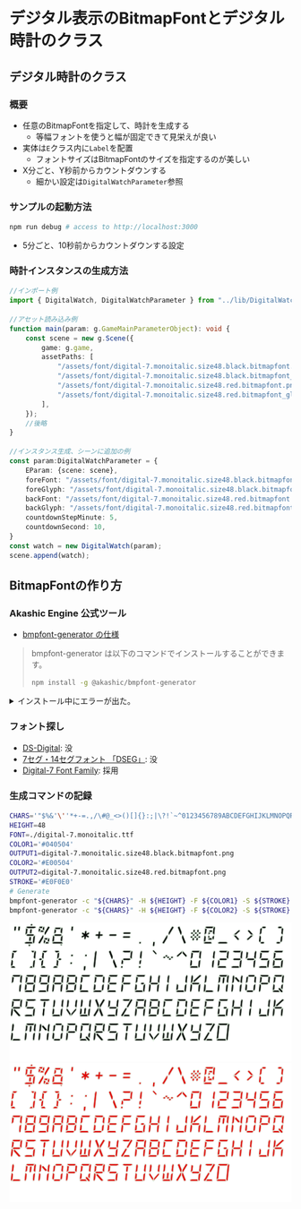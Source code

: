 デジタル表示のBitmapFontとデジタル時計のクラス
==============================================

デジタル時計のクラス
--------------------

### 概要

- 任意のBitmapFontを指定して、時計を生成する
  - 等幅フォントを使うと幅が固定できて見栄えが良い
- 実体は`E`クラス内に`Label`を配置
  - フォントサイズはBitmapFontのサイズを指定するのが美しい
- X分ごと、Y秒前からカウントダウンする
  - 細かい設定は`DigitalWatchParameter`参照

### サンプルの起動方法

```sh
npm run debug # access to http://localhost:3000
```
- 5分ごと、10秒前からカウントダウンする設定

### 時計インスタンスの生成方法

```ts
//インポート例
import { DigitalWatch, DigitalWatchParameter } from "../lib/DigitalWatch";

//アセット読み込み例
function main(param: g.GameMainParameterObject): void {
	const scene = new g.Scene({
		game: g.game,
		assetPaths: [
			"/assets/font/digital-7.monoitalic.size48.black.bitmapfont.png",
			"/assets/font/digital-7.monoitalic.size48.black.bitmapfont_glyphs.json",
			"/assets/font/digital-7.monoitalic.size48.red.bitmapfont.png",
			"/assets/font/digital-7.monoitalic.size48.red.bitmapfont_glyphs.json",
		],
	});
    //後略
}

//インスタンス生成、シーンに追加の例
const param:DigitalWatchParameter = {
    EParam: {scene: scene},
    foreFont: "/assets/font/digital-7.monoitalic.size48.black.bitmapfont.png",
    foreGlyph: "/assets/font/digital-7.monoitalic.size48.black.bitmapfont_glyphs.json",
    backFont: "/assets/font/digital-7.monoitalic.size48.red.bitmapfont.png",
    backGlyph: "/assets/font/digital-7.monoitalic.size48.red.bitmapfont_glyphs.json",
    countdownStepMinute: 5,
    countdownSecond: 10,
}
const watch = new DigitalWatch(param);
scene.append(watch);
```

BitmapFontの作り方
------------------

### Akashic Engine 公式ツール

- [bmpfont-generator の仕様](https://akashic-games.github.io/reference/tool/bmpfont-generator.html)

> bmpfont-generator は以下のコマンドでインストールすることができます。
> ```bash
> npm install -g @akashic/bmpfont-generator
> ```

<details>
<summary>インストール中にエラーが出た。</summary>
Copilotに聞いたら、ローカルビルドに必要なライブラリが足りないとのこと。
以下のコマンドでインストールするってコトまで教えてくれた。

```sh
sudo apt update
sudo apt install -y build-essential libcairo2-dev libpango1.0-dev libjpeg-dev libgif-dev librsvg2-dev pkg-config libpixman-1-dev
```

インストール後に再実行したらうまく行った。
</details>

### フォント探し

- [DS-Digital](https://www.dafont.com/ds-digital.font): 没
- [7セグ・14セグフォント 「DSEG」](https://www.keshikan.net/fonts.html): 没
- [Digital-7 Font Family](https://www.1001fonts.com/digital-7-font.html): 採用



### 生成コマンドの記録

```sh
CHARS='"$%&'\''*+-=.,/\#@_<>()[]{}:;|\?!`~^0123456789ABCDEFGHIJKLMNOPQRSTUVWXYZabcdefghijklmnopqrstuvwxyz'
HEIGHT=48
FONT=./digital-7.monoitalic.ttf
COLOR1='#040504'
OUTPUT1=digital-7.monoitalic.size48.black.bitmapfont.png
COLOR2='#E00504'
OUTPUT2=digital-7.monoitalic.size48.red.bitmapfont.png
STROKE='#E0F0E0'
# Generate
bmpfont-generator -c "${CHARS}" -H ${HEIGHT} -F ${COLOR1} -S ${STROKE} ${FONT} ${OUTPUT1}
bmpfont-generator -c "${CHARS}" -H ${HEIGHT} -F ${COLOR2} -S ${STROKE} ${FONT} ${OUTPUT2}
```

![](./digital-7.monoitalic.size48.black.bitmapfont.png)
![](./digital-7.monoitalic.size48.red.bitmapfont.png)
